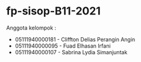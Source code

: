 # fp-sisop-B11-2021

Anggota kelompok :
* 05111940000181 - Cliffton Delias Perangin Angin
* 05111940000095 - Fuad Elhasan Irfani
* 05111940000107 - Sabrina Lydia Simanjuntak
